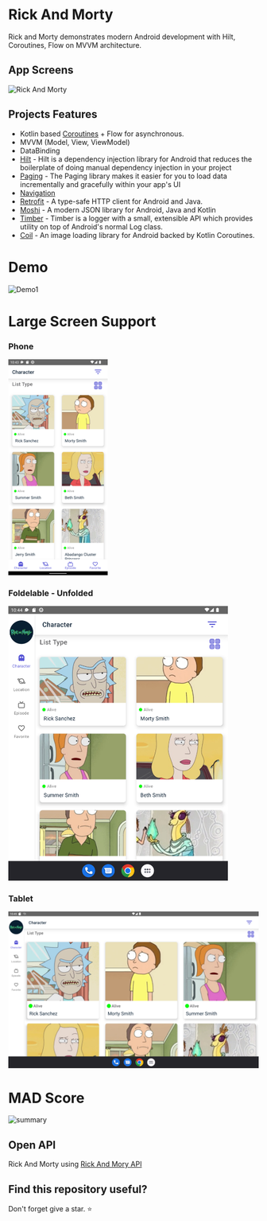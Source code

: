 
# Rick And Morty
Rick and Morty demonstrates modern Android development with Hilt, Coroutines, Flow on MVVM architecture.




## App Screens

![Rick And Morty](https://user-images.githubusercontent.com/53945332/162615623-368eafe5-10f5-47e0-9b4c-5243f8b821c8.png)


  
## Projects Features

- Kotlin based [Coroutines](https://github.com/Kotlin/kotlinx.coroutines) + Flow for asynchronous.
- MVVM (Model, View, ViewModel)
- DataBinding
- [Hilt](https://developer.android.com/training/dependency-injection/hilt-android) - Hilt is a dependency injection library for Android that reduces the boilerplate of doing manual dependency injection in your project
- [Paging](https://developer.android.com/topic/libraries/architecture/paging/v3-overview) - The Paging library makes it easier for you to load data incrementally and gracefully within your app's UI
- [Navigation](https://developer.android.com/guide/navigation) 
- [Retrofit](https://github.com/square/retrofit) - A type-safe HTTP client for Android and Java. 
- [Moshi](https://github.com/square/moshi) - A modern JSON library for Android, Java and Kotlin
- [Timber](https://github.com/JakeWharton/timber) - Timber is a logger with a small, extensible API which provides utility on top of Android's normal Log class.
- [Coil](https://github.com/coil-kt/coil) - An image loading library for Android backed by Kotlin Coroutines.

# Demo
![Demo1](https://media.giphy.com/media/OPvdbIZIkFypU9IHMn/giphy.gif)

# Large Screen Support

### Phone

<img src="ScreenImages/phone.png" width="200" >

### Foldelable - Unfolded

<img src="ScreenImages/Unfolded_Foldable.png" width="442" height="552" >

### Tablet

<img src="ScreenImages/tablet.png" width="800" >


# MAD Score
![summary](https://user-images.githubusercontent.com/53945332/162614771-97e82be4-6794-46dc-87a2-b8dc6594f6ac.png)

## Open API

Rick And Morty using [Rick And Mory API](https://rickandmortyapi.com/)


## Find this repository useful? 
Don't forget give a star. ⭐


  
